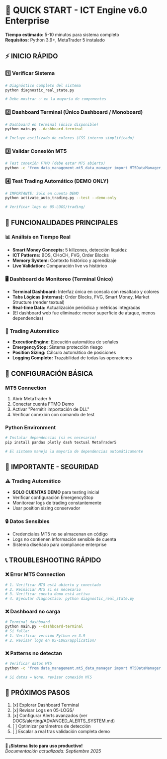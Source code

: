 # 🚀 QUICK START - ICT Engine v6.0 Enterprise

**Tiempo estimado:** 5-10 minutos para sistema completo  
**Requisitos:** Python 3.9+, MetaTrader 5 instalado  

## ⚡ INICIO RÁPIDO

### 1️⃣ **Verificar Sistema**
```bash
# Diagnóstico completo del sistema
python diagnostic_real_state.py

# Debe mostrar ✅ en la mayoría de componentes
```

### 2️⃣ **Dashboard Terminal (Único Dashboard / Monoboard)**
```bash
# Dashboard en terminal (único disponible)
python main.py --dashboard-terminal

# Incluye estilizado de colores (CSS interno simplificado)
```

### 3️⃣ **Validar Conexión MT5**
```bash
# Test conexión FTMO (debe estar MT5 abierto)
python -c "from data_management.mt5_data_manager import MT5DataManager; mgr=MT5DataManager(); print('MT5:', mgr.get_current_data('EURUSD', 'M15', 10) is not None)"
```

### 4️⃣ **Test Trading Automático (DEMO ONLY)**
```bash
# IMPORTANTE: Solo en cuenta DEMO
python activate_auto_trading.py --test --demo-only

# Verificar logs en 05-LOGS/trading/
```

## 🎯 FUNCIONALIDADES PRINCIPALES

### 📊 **Análisis en Tiempo Real**
- **Smart Money Concepts:** 5 killzones, detección liquidez
- **ICT Patterns:** BOS, CHoCH, FVG, Order Blocks
- **Memory System:** Contexto histórico y aprendizaje
- **Live Validation:** Comparación live vs histórico

### 🖥️ **Dashboard de Monitoreo (Terminal Único)**
- **Terminal Dashboard:** Interfaz única en consola con resaltado y colores
- **Tabs Lógicas (internas):** Order Blocks, FVG, Smart Money, Market Structure (render textual)
- **Real-time Data:** Actualización periódica y métricas integradas
- (El dashboard web fue eliminado: menor superficie de ataque, menos dependencias)

### 🤖 **Trading Automático**
- **ExecutionEngine:** Ejecución automática de señales
- **EmergencyStop:** Sistema protección riesgo
- **Position Sizing:** Cálculo automático de posiciones
- **Logging Completo:** Trazabilidad de todas las operaciones

## 🔧 CONFIGURACIÓN BÁSICA

### **MT5 Connection**
1. Abrir MetaTrader 5
2. Conectar cuenta FTMO Demo
3. Activar "Permitir importación de DLL"
4. Verificar conexión con comando de test

### **Python Environment**
```bash
# Instalar dependencias (si es necesario)
pip install pandas plotly dash textual MetaTrader5

# El sistema maneja la mayoría de dependencias automáticamente
```

## 🚨 IMPORTANTE - SEGURIDAD

### **⚠️ Trading Automático**
- **SOLO CUENTAS DEMO** para testing inicial
- Verificar configuración EmergencyStop
- Monitorear logs de trading constantemente
- Usar position sizing conservador

### **🔒 Datos Sensibles**
- Credenciales MT5 no se almacenan en código
- Logs no contienen información sensible de cuenta
- Sistema diseñado para compliance enterprise

## 📞 TROUBLESHOOTING RÁPIDO

### **❌ Error MT5 Connection**
```bash
# 1. Verificar MT5 está abierto y conectado
# 2. Reiniciar MT5 si es necesario  
# 3. Verificar cuenta demo está activa
# 4. Ejecutar diagnóstico: python diagnostic_real_state.py
```

### **❌ Dashboard no carga**
```bash
# Terminal dashboard
python main.py --dashboard-terminal
# Si falla:
# 1. Verificar versión Python >= 3.9
# 2. Revisar logs en 05-LOGS/application/
```

### **❌ Patterns no detectan**
```bash
# Verificar datos MT5
python -c "from data_management.mt5_data_manager import MT5DataManager; print(MT5DataManager().get_current_data('EURUSD', 'M15', 5))"

# Si datos = None, revisar conexión MT5
```

## 🎯 PRÓXIMOS PASOS

1. [x] Explorar Dashboard Terminal
2. [x] Revisar Logs en 05-LOGS/
3. [x] Configurar Alerts avanzados (ver DOCS/alerting/ADVANCED_ALERTS_SYSTEM.md)
4. [ ] Optimizar parámetros de detección
5. [ ] Escalar a real tras validación completa demo

---

**🚀 ¡Sistema listo para uso productivo!**  
*Documentación actualizada: Septiembre 2025*